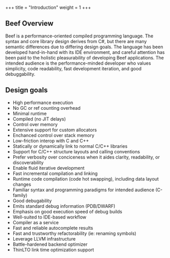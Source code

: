 +++
title = "Introduction"
weight = 1
+++

## Beef Overview

Beef is a performance-oriented compiled programming language. The syntax and core library design derives from C#, but there are many semantic differences due to differing design goals. The language has been developed hand-in-hand with its IDE environment, and careful attention has been paid to the holistic pleasurability of developing Beef applications. The intended audience is the performance-minded developer who values simplicity, code readability, fast development iteration, and good debuggability.

## Design goals
* High performance execution
 * No GC or ref counting overhead
 * Minimal runtime 
 * Compiled (no JIT delays)
* Control over memory
 * Extensive support for custom allocators
 * Enchanced control over stack memory
* Low-friction interop with C and C++
 * Statically or dynamically link to normal C/C++ libraries
 * Support for C/C++ structure layouts and calling conventions
* Prefer verbosity over conciceness when it aides clarity, readability, or discoverability
* Enable fluid iterative development
 * Fast incremental compilation and linking
 * Runtime code compilation (code hot swapping), including data layout changes
* Familiar syntax and programming paradigms for intended audience (C-family)
* Good debugability
 * Emits standard debug information (PDB/DWARF)
 * Emphasis on good execution speed of debug builds
* Well-suited to IDE-based workflow
 * Compiler as a service
 * Fast and reliable autocomplete results
 * Fast and trustworthy refactorability (ie: renaming symbols)
* Leverage LLVM infrastructure
 * Battle-hardened backend optimizer
 * ThinLTO link time optimization support 
